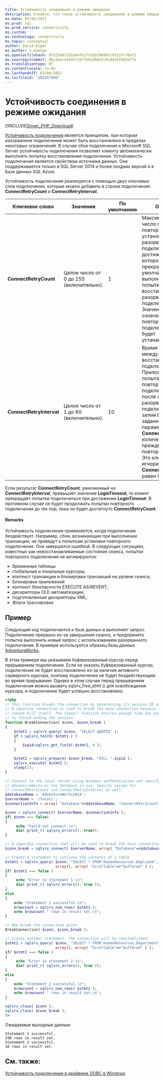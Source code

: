 ```yaml
---
title: Устойчивость соединения в режиме ожидания
description: Узнайте, что такое устойчивость соединения в режиме ожидания и как она работает в драйверах Майкрософт для PHP для SQL Server.
ms.date: 03/04/2021
ms.prod: sql
ms.prod_service: connectivity
ms.custom: ''
ms.technology: connectivity
ms.topic: conceptual
author: David-Engel
ms.author: v-daenge
ms.openlocfilehash: 07223e87c82a64fe17cd1b2969b5c93227c70af2
ms.sourcegitcommit: 0bcda4ce24de716f158a3b652c9c84c8f801677a
ms.translationtype: HT
ms.contentlocale: ru-RU
ms.lasthandoff: 03/06/2021
ms.locfileid: "102247490"
---
```

# <a name="idle-connection-resiliency"></a>Устойчивость соединения в режиме ожидания
[!INCLUDE[Driver_PHP_Download](../../includes/driver_php_download.md)]

[Устойчивость подключения](../odbc/windows/connection-resiliency-in-the-windows-odbc-driver.md) является принципом, при котором разорванное подключение может быть восстановлено в пределах некоторых ограничений. В случае сбоя подключения к Microsoft SQL Server устойчивость подключения позволяет клиенту автоматически выполнять попытку восстановления подключения. Устойчивость подключения является свойством источника данных. Она поддерживается только в SQL Server 2014 и более поздних версий и в Базе данных SQL Azure.

Устойчивость подключения реализуется с помощью двух ключевых слов подключения, которые можно добавить в строки подключения: **ConnectRetryCount** и **ConnectRetryInterval**.

|Ключевое слово|Значения|По умолчанию|Описание|
|-|-|-|-|
|**ConnectRetryCount**| Целое число от 0 до 255 (включительно).|1|Максимальное число попыток повторного установления разорванного подключения, при достижении которого их следует прекратить. По умолчанию выполняется одна попытка восстановить разорванное подключение. Значение 0 означает, что повторное подключение не будет устанавливаться.|
|**ConnectRetryInterval**| Целое число от 1 до 60 (включительно).|10| Время в секундах между попытками восстановить подключение. Приложение попытается повторно подключиться сразу после обнаружения разорванного подключения, а затем будет ждать заданное в параметре **ConnectRetryInterval** количество секунд, прежде чем повторить попытку. Это ключевое слово игнорируется, если **ConnectRetryCount** равен 0.

Если результат **ConnectRetryCount**, умноженный на **ConnectRetryInterval**, превышает значение **LoginTimeout**, то клиент прекращает попытки подключиться при достижении **LoginTimeout**. В противном случае он будет продолжать попытки повторного подключения до тех пор, пока не будет достигнуто **ConnectRetryCount**.

#### <a name="remarks"></a>Remarks

Устойчивость подключения применяется, когда подключение бездействует. Например, сбои, возникающие при выполнении транзакции, не приведут к попыткам установки повторного подключения. Они завершатся ошибкой. В следующих ситуациях, известных как невосстанавливаемые состояния сеанса, попытки повторного подключения не активируются:

* Временные таблицы
* глобальные и локальные курсоры;
* контекст транзакции и блокировки транзакций на уровне сеанса;
* Блокировки приложений
* контекст безопасности EXECUTE AS/REVERT;
* дескрипторы OLE-автоматизации;
* подготовленные дескрипторы XML;
* Флаги трассировки

## <a name="example"></a>Пример

Следующий код подключается к базе данных и выполняет запрос. Подключение прервано из-за завершения сеанса, и предпринята попытка выполнить новый запрос с использованием разорванного подключения. В примере используется образец базы данных [AdventureWorks](/previous-versions/sql/sql-server-2008/ms124501(v=sql.100)).

В этом примере мы указываем буферизованный курсор перед прерыванием подключения. Если не указать буферизованный курсор, подключение не будет восстановлено из-за наличия активного серверного курсора, поэтому подключение не будет бездействующим во время прерывания. Однако в этом случае перед прерыванием подключения можно вызвать sqlsrv_free_stmt () для освобождения курсора, и подключение будет успешно восстановлено.

```php
<?php
// This function breaks the connection by determining its session ID and killing it.
// A separate connection is used to break the main connection because a session
// cannot kill itself. The sleep() function ensures enough time has passed for KILL
// to finish ending the session.
function BreakConnection( $conn, $conn_break )
{
    $stmt1 = sqlsrv_query( $conn, "SELECT @@SPID" );
    if ( sqlsrv_fetch( $stmt1 ) )
    {
        $spid=sqlsrv_get_field( $stmt1, 0 );
    }

    $stmt2 = sqlsrv_prepare( $conn_break, "KILL ".$spid );
    sqlsrv_execute( $stmt2 );
    sleep(1);
}

// Connect to the local server using Windows authentication and specify
// AdventureWorks as the database in use. Specify values for
// ConnectRetryCount and ConnectRetryInterval as well.
$databaseName = 'AdventureWorks2014';
$serverName = '(local)';
$connectionInfo = array( "Database"=>$databaseName, "ConnectRetryCount"=>10, "ConnectRetryInterval"=>10 );

$conn = sqlsrv_connect( $serverName, $connectionInfo );
if( $conn === false)  
{  
     echo "Could not connect.\n";  
     die( print_r( sqlsrv_errors(), true));  
}

// A separate connection that will be used to break the main connection $conn
$conn_break = sqlsrv_connect( $serverName, array( "Database"=>$databaseName) );

// Create a statement to retrieve the contents of a table
$stmt1 = sqlsrv_query( $conn, "SELECT * FROM HumanResources.Employee",
                       array(), array( "Scrollable"=>"buffered" ) );
if( $stmt1 === false )
{
     echo "Error in statement 1.\n";
     die( print_r( sqlsrv_errors(), true ));
}
else
{
    echo "Statement 1 successful.\n";
    $rowcount = sqlsrv_num_rows( $stmt1 );
    echo $rowcount." rows in result set.\n";
}

// Now break the connection $conn
BreakConnection( $conn, $conn_break );

// Create another statement. The connection will be reestablished.
$stmt2 = sqlsrv_query( $conn, "SELECT * FROM HumanResources.Department",
                       array(), array( "Scrollable"=>"buffered" ) );
if( $stmt2 === false )
{
     echo "Error in statement 2.\n";
     die( print_r( sqlsrv_errors(), true ));
}
else
{
    echo "Statement 2 successful.\n";
    $rowcount = sqlsrv_num_rows( $stmt2 );
    echo $rowcount." rows in result set.\n";
}

sqlsrv_close( $conn );
sqlsrv_close( $conn_break );
?>
```
Ожидаемые выходные данные:
```
Statement 1 successful.
290 rows in result set.
Statement 2 successful.
16 rows in result set.
```

## <a name="see-also"></a>См. также:
[Устойчивость подключения в драйвере ODBC в Windows](../odbc/windows/connection-resiliency-in-the-windows-odbc-driver.md)

